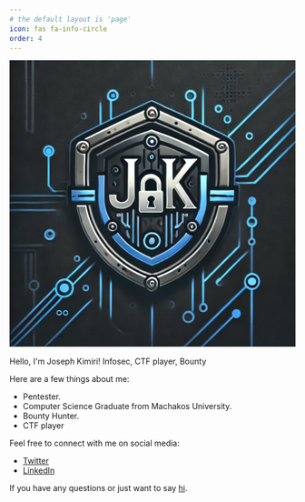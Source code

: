 ```yaml
---
# the default layout is 'page'
icon: fas fa-info-circle
order: 4
---
```


![Profile Picture](/assets/img/logo/avatar.png)

Hello, I'm Joseph Kimiri! <!-- Replace with your name -->
Infosec, CTF player, Bounty <!-- Replace with your profession or interests and location -->

Here are a few things about me:

- Pentester.
- Computer Science Graduate from Machakos University.
- Bounty Hunter.
- CTF player

Feel free to connect with me on social media:

- [Twitter](https://twitter.com/mashkimiri)
- [LinkedIn](https://linkedin.com/in/joseph-kimiri)

If you have any questions or just want to say [hi](mailto:mashkimiri2k@gmail.com).